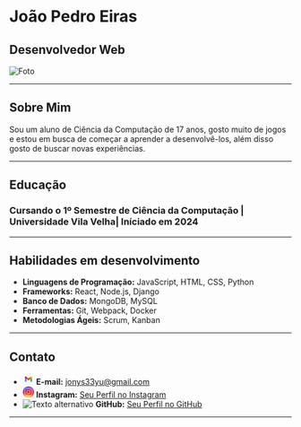 # João Pedro Eiras <span style="color: black;">

## Desenvolvedor Web <span style="color: black;">

![Foto](https://github.com/ljonys/Curriculo/assets/161311108/b5742d28-5336-4731-8344-a8d1971566d2)

---

## Sobre Mim <span style="color: black;">

Sou um aluno de Ciência da Computação de 17 anos, gosto muito de jogos e estou em busca de começar a aprender a desenvolvê-los, além disso gosto de buscar novas experiências.

---

## Educação <span style="color: black;">

### Cursando o 1º Semestre de Ciência da Computação | Universidade Vila Velha| Iníciado em 2024

---

## Habilidades em desenvolvimento <span style="color: black;">

- **Linguagens de Programação:** JavaScript, HTML, CSS, Python
- **Frameworks:** React, Node.js, Django
- **Banco de Dados:** MongoDB, MySQL
- **Ferramentas:** Git, Webpack, Docker
- **Metodologias Ágeis:** Scrum, Kanban

---

## Contato <span style="color: black;">

- <img src="vecteezy_gmail-png-icone_16716465.png" alt="Texto alternativo" width="20" height="20" /> **E-mail:** jonys33yu@gmail.com
- <img src="vecteezy_instagram-icon-logo-png_17743717.png" alt="Texto alternativo" width="20" height="20" /> **Instagram:** [Seu Perfil no Instagram](https://www.instagram.com/joaopedroeirass/)
- <img src="URL_da_imagem" alt="Texto alternativo" width="20" height="20" /> **GitHub:** [Seu Perfil no GitHub](https://github.com/ljonys)

---
